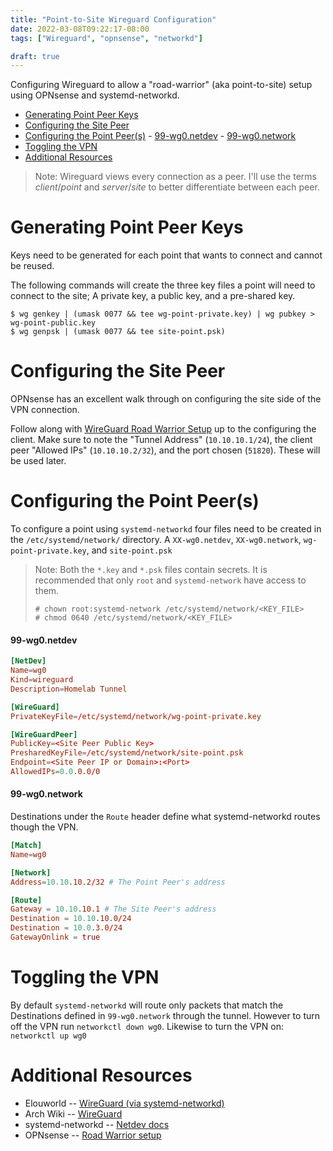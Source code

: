 ```yaml
---
title: "Point-to-Site Wireguard Configuration"
date: 2022-03-08T09:22:17-08:00
tags: ["Wireguard", "opnsense", "networkd"]

draft: true
---
```


Configuring Wireguard to allow a "road-warrior" (aka point-to-site) setup
using OPNsense and systemd-networkd.

<!--more-->
<!-- START doctoc generated TOC please keep comment here to allow auto update -->
<!-- DON'T EDIT THIS SECTION, INSTEAD RE-RUN doctoc TO UPDATE -->

- [Generating Point Peer Keys](#generating-point-peer-keys)
- [Configuring the Site Peer](#configuring-the-site-peer)
- [Configuring the Point Peer(s)](#configuring-the-point-peers)
      - [99-wg0.netdev](#99-wg0netdev)
      - [99-wg0.network](#99-wg0network)
- [Toggling the VPN](#toggling-the-vpn)
- [Additional Resources](#additional-resources)

<!-- END doctoc generated TOC please keep comment here to allow auto update -->

> Note: Wireguard views every connection as a peer. I'll use the terms
> _client_/_point_ and _server_/_site_ to better differentiate between
> each peer.

# Generating Point Peer Keys

Keys need to be generated for each point that wants to connect
and cannot be reused.

The following commands will create the three key files a point will need
to connect to the site; A private key, a public key, and a pre-shared key.

```
$ wg genkey | (umask 0077 && tee wg-point-private.key) | wg pubkey > wg-point-public.key
$ wg genpsk | (umask 0077 && tee site-point.psk)
```

# Configuring the Site Peer

OPNsense has an excellent walk through on configuring the site
side of the VPN connection.

Follow along with [WireGuard Road Warrior Setup][opnsense-roadwarrior]
up to the configuring the client.
Make sure to note the "Tunnel Address" (`10.10.10.1/24`),
the client peer "Allowed IPs" (`10.10.10.2/32`), and the
port chosen (`51820`). These will be used later.

# Configuring the Point Peer(s)

To configure a point using `systemd-networkd` four files need to be created
in the `/etc/systemd/network/` directory.
A `XX-wg0.netdev`, `XX-wg0.network`, `wg-point-private.key`, and `site-point.psk`

> Note: Both the `*.key` and `*.psk` files contain secrets. It is recommended
> that only `root` and `systemd-network` have access to them.
>
> ```
> # chown root:systemd-network /etc/systemd/network/<KEY_FILE>
> # chmod 0640 /etc/systemd/network/<KEY_FILE>
> ```

#### 99-wg0.netdev

```toml
[NetDev]
Name=wg0
Kind=wireguard
Description=Homelab Tunnel

[WireGuard]
PrivateKeyFile=/etc/systemd/network/wg-point-private.key

[WireGuardPeer]
PublicKey=<Site Peer Public Key>
PresharedKeyFile=/etc/systemd/network/site-point.psk
Endpoint=<Site Peer IP or Domain>:<Port>
AllowedIPs=0.0.0.0/0
```

#### 99-wg0.network

Destinations under the `Route` header define what systemd-networkd routes
though the VPN.

```toml
[Match]
Name=wg0

[Network]
Address=10.10.10.2/32 # The Point Peer's address

[Route]
Gateway = 10.10.10.1 # The Site Peer's address
Destination = 10.10.10.0/24
Destination = 10.0.3.0/24
GatewayOnlink = true
```

# Toggling the VPN

By default `systemd-networkd` will route only packets that
match the Destinations defined in `99-wg0.network` through
the tunnel. However to turn off the VPN run `networkctl down wg0`.
Likewise to turn the VPN on: `networkctl up wg0`

# Additional Resources

- Elouworld -- [WireGuard (via systemd-networkd)][elouworld]
- Arch Wiki -- [WireGuard][arch-wiki]
- systemd-networkd -- [Netdev docs][netdev-docs]
- OPNsense -- [Road Warrior setup][opnsense-roadwarrior]

<!-- Links -->

[opnsense-roadwarrior]: https://docs.opnsense.org/manual/how-tos/wireguard-client.html
[elouworld]: https://elou.world/en/tutorial/wireguard
[arch-wiki]: https://wiki.archlinux.org/title/WireGuard
[netdev-docs]: https://www.freedesktop.org/software/systemd/man/systemd.netdev.html#%5BWireGuard%5D%20Section%20Options

